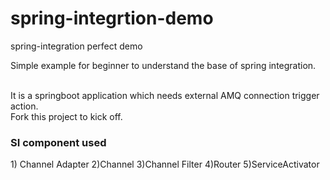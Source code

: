 # spring-integrtion-demo
spring-integration perfect demo

<p>Simple example for beginner to understand the base of spring integration.</p><br>
It is a springboot application which needs external AMQ connection trigger action.<br>
Fork this project to kick off.</br>


<h3>SI component used</h3>
1) Channel Adapter
2)Channel
3)Channel Filter
4)Router
5)ServiceActivator
